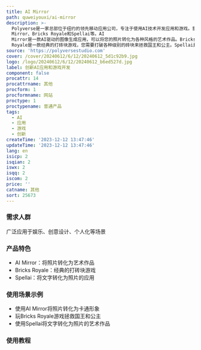 ```yaml
---
title: AI Mirror
path: quweiyouxi/ai-mirror
description: >-
  Polyverse是一家总部位于纽约的领先移动应用公司，专注于使用AI技术开发应用和游戏。我们通过创造力和AI技术相结合，开发出具有创新性的应用和游戏，改变人们与设备互动的方式。我们的产品包括AI
  Mirror、Bricks Royale和Spellai等。AI
  Mirror是一款AI驱动的图像生成应用，可以将您的照片转化为各种风格的艺术作品。Bricks
  Royale是一款经典的打砖块游戏，您需要打破各种级别的砖块来拯救国王和公主。Spellai是一款将您的文字转化为照片的AI驱动的应用，您可以使用简单的提示以不同的风格释放您的创造力。我们的产品可广泛应用于娱乐、创意设计、个人化等场景。
source: 'https://polyversestudio.com'
cover: /cover/20240612/6/12/20240612_5d1c92b9.jpg
logo: /logo/20240612/6/12/20240612_b6ed527d.jpg
label: 创新AI应用和游戏开发
component: false
procattr: 14
procattrname: 其他
procform: 1
procformname: 网站
proctype: 1
proctypename: 普通产品
tags:
  - AI
  - 应用
  - 游戏
  - 创新
createTime: '2023-12-12 13:47:46'
updateTime: '2023-12-12 13:47:46'
lang: en
isicp: 2
isqian: 2
iswx: 2
isqq: 2
iscom: 2
price: ''
catname: 其他
sort: 25673
---
```




### 需求人群
广泛应用于娱乐、创意设计、个人化等场景

### 产品特色
- AI Mirror：将照片转化为艺术作品
- Bricks Royale：经典的打砖块游戏
- Spellai：将文字转化为照片的应用

### 使用场景示例
- 使用AI Mirror将照片转化为卡通形象
- 玩Bricks Royale游戏拯救国王和公主
- 使用Spellai将文字转化为照片的艺术作品

### 使用教程


  
